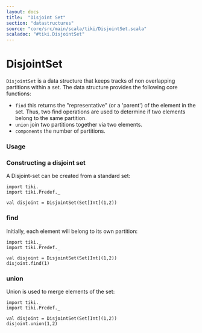```yaml
---
layout: docs 
title:  "Disjoint Set"
section: "datastructures"
source: "core/src/main/scala/tiki/DisjointSet.scala"
scaladoc: "#tiki.DisjointSet"
---
```

# DisjointSet

`DisjointSet` is a data structure that keeps tracks of non overlapping partitions within a set.
The data structure provides the following core functions:

- `find` this returns the "representative" (or a 'parent') of the element in the set. Thus, two find operations
are used to determine if two elements belong to the same partition.
- `union` join two partitions together via two elements.
- `components` the number of partitions.

### Usage

### Constructing a disjoint set

A Disjoint-set can be created from a standard set:

```tut
import tiki._
import tiki.Predef._

val disjoint = DisjointSet(Set[Int](1,2))
```

### find

Initially, each element will belong to its own partition:

```tut
import tiki._
import tiki.Predef._

val disjoint = DisjointSet(Set[Int](1,2))
disjoint.find(1)
```

### union

Union is used to merge elements of the set:

```tut
import tiki._
import tiki.Predef._

val disjoint = DisjointSet(Set[Int](1,2))
disjoint.union(1,2)

```
